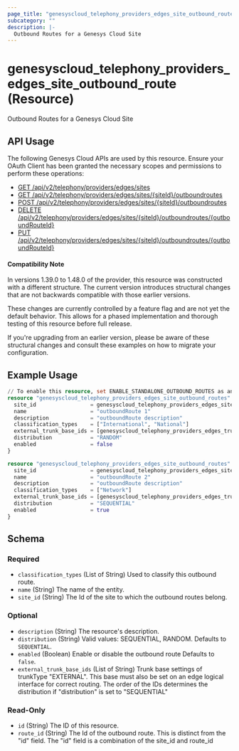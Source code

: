 ```yaml
---
page_title: "genesyscloud_telephony_providers_edges_site_outbound_route Resource - terraform-provider-genesyscloud"
subcategory: ""
description: |-
  Outbound Routes for a Genesys Cloud Site
---
```

# genesyscloud_telephony_providers_edges_site_outbound_route (Resource)

Outbound Routes for a Genesys Cloud Site

## API Usage
The following Genesys Cloud APIs are used by this resource. Ensure your OAuth Client has been granted the necessary scopes and permissions to perform these operations:

- [GET /api/v2/telephony/providers/edges/sites](https://developer.genesys.cloud/api/rest/v2/telephonyprovidersedge/#get-api-v2-telephony-providers-edges-sites)
- [GET /api/v2/telephony/providers/edges/sites/{siteId}/outboundroutes](https://developer.genesys.cloud/api/rest/v2/telephonyprovidersedge/#get-api-v2-telephony-providers-edges-sites--siteId--outboundroutes)
- [POST /api/v2/telephony/providers/edges/sites/{siteId}/outboundroutes](https://developer.genesys.cloud/api/rest/v2/telephonyprovidersedge/#post-api-v2-telephony-providers-edges-sites--siteId--outboundroutes)
- [DELETE /api/v2/telephony/providers/edges/sites/{siteId}/outboundroutes/{outboundRouteId}](https://developer.genesys.cloud/api/rest/v2/telephonyprovidersedge/#delete-api-v2-telephony-providers-edges-sites--siteId--outboundroutes--outboundRouteId-)
- [PUT /api/v2/telephony/providers/edges/sites/{siteId}/outboundroutes/{outboundRouteId}](https://developer.genesys.cloud/api/rest/v2/telephonyprovidersedge/#put-api-v2-telephony-providers-edges-sites--siteId--outboundroutes--outboundRouteId-)

#### Compatibility Note

In versions 1.39.0 to 1.48.0 of the provider, this resource was constructed with a different structure. The current version introduces structural changes that are not backwards compatible with those earlier versions.

These changes are currently controlled by a feature flag and are not yet the default behavior. This allows for a phased implementation and thorough testing of this resource before full release.

If you're upgrading from an earlier version, please be aware of these structural changes and consult these examples on how to migrate your configuration.


## Example Usage

```terraform
// To enable this resource, set ENABLE_STANDALONE_OUTBOUND_ROUTES as an environment variable
resource "genesyscloud_telephony_providers_edges_site_outbound_routes" "site1-route1" {
  site_id                 = genesyscloud_telephony_providers_edges_site.site1.id
  name                    = "outboundRoute 1"
  description             = "outboundRoute description"
  classification_types    = ["International", "National"]
  external_trunk_base_ids = [genesyscloud_telephony_providers_edges_trunkbasesettings.trunk-base-settings1.id]
  distribution            = "RANDOM"
  enabled                 = false
}

resource "genesyscloud_telephony_providers_edges_site_outbound_routes" "site1-route2" {
  site_id                 = genesyscloud_telephony_providers_edges_site.site1.id
  name                    = "outboundRoute 2"
  description             = "outboundRoute description"
  classification_types    = ["Network"]
  external_trunk_base_ids = [genesyscloud_telephony_providers_edges_trunkbasesettings.trunk-base-settings2.id]
  distribution            = "SEQUENTIAL"
  enabled                 = true
}
```

<!-- schema generated by tfplugindocs -->
## Schema

### Required

- `classification_types` (List of String) Used to classify this outbound route.
- `name` (String) The name of the entity.
- `site_id` (String) The Id of the site to which the outbound routes belong.

### Optional

- `description` (String) The resource's description.
- `distribution` (String) Valid values: SEQUENTIAL, RANDOM. Defaults to `SEQUENTIAL`.
- `enabled` (Boolean) Enable or disable the outbound route Defaults to `false`.
- `external_trunk_base_ids` (List of String) Trunk base settings of trunkType "EXTERNAL". This base must also be set on an edge logical interface for correct routing. The order of the IDs determines the distribution if "distribution" is set to "SEQUENTIAL"

### Read-Only

- `id` (String) The ID of this resource.
- `route_id` (String) The Id of the outbound route. This is distinct from the "id" field. The "id" field is a combination of the site_id and route_id

